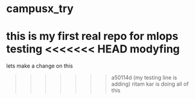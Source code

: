 # campusx_try
this is my first real repo for mlops testing
<<<<<<< HEAD
modyfing
=======
lets make a change on this
>>>>>>> a50114d (my testing line is adding)
ritam kar is doing all of this
